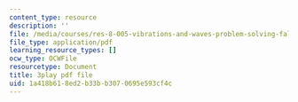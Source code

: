 ```yaml
---
content_type: resource
description: ''
file: /media/courses/res-8-005-vibrations-and-waves-problem-solving-fall-2012/1a418b618ed2b33bb3070695e593cf4c_4hTOGc93ZTc.pdf
file_type: application/pdf
learning_resource_types: []
ocw_type: OCWFile
resourcetype: Document
title: 3play pdf file
uid: 1a418b61-8ed2-b33b-b307-0695e593cf4c
---
```

